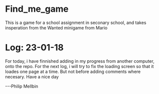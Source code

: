 # Find_me_game
This is a game for a school assignment in seconary school, and takes insperation from the Wanted minigame from Mario


# Log: 23-01-18
For today, i have finnished adding in my progress from another computer, onto the repo.
For the next log, i will try to fix the loading screen so that it loades one page at a time.
But not before adding comments where necesary.
Have a nice day

---Philip Mellbin